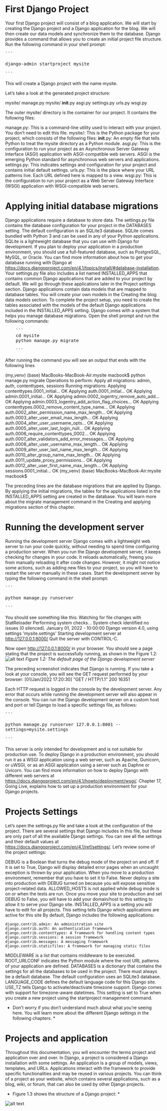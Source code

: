 # First Django Project
Your first Django project will consist of a blog application. We will start by creating the Django project and a Django application for the blog. We will then create our data models and synchronize them to the database.
Django provides a command that allows you to create an initial project file structure. Run the following command in your shell prompt:
<pre>
```

django-admin startproject mysite

```
</pre>
This will create a Django project with the name mysite.

Let’s take a look at the generated project structure:

mysite/
    manage.py
    mysite/
      __init__.py
      asgi.py
      settings.py
      urls.py
      wsgi.py

The outer mysite/ directory is the container for our project. It contains the following files:

manage.py: This is a command-line utility used to interact with your project. You don’t need to edit this file.
mysite/: This is the Python package for your project, which consists of the following files:
__init__.py: An empty file that tells Python to treat the mysite directory as a Python module.
asgi.py: This is the configuration to run your project as an Asynchronous Server Gateway Interface (ASGI) application with ASGI-compatible web servers. ASGI is the emerging Python standard for asynchronous web servers and applications.
settings.py: This indicates settings and configuration for your project and contains initial default settings.
urls.py: This is the place where your URL patterns live. Each URL defined here is mapped to a view.
wsgi.py: This is the configuration to run your project as a Web Server Gateway Interface (WSGI) application with WSGI-compatible web servers.

# Applying initial database migrations

Django applications require a database to store data. The settings.py file contains the database configuration for your project in the DATABASES setting. The default configuration is an SQLite3 database. SQLite comes bundled with Python 3 and can be used in any of your Python applications. SQLite is a lightweight database that you can use with Django for development. If you plan to deploy your application in a production environment, you should use a full-featured database, such as PostgreSQL, MySQL, or Oracle. You can find more information about how to get your database running with Django at https://docs.djangoproject.com/en/4.1/topics/install/#database-installation.
Your settings.py file also includes a list named INSTALLED_APPS that contains common Django applications that are added to your project by default. We will go through these applications later in the Project settings section.
Django applications contain data models that are mapped to database tables. You will create your own models in the Creating the blog data models section. To complete the project setup, you need to create the tables associated with the models of the default Django applications included in the INSTALLED_APPS setting. Django comes with a system that helps you manage database migrations.
Open the shell prompt and run the following commands:
<pre>
    ```     
    cd mysite
    python manage.py migrate

    ```
</pre>
After running the command you will see an output that ends with the following lines

(my_venv) (base) MacBooks-MacBook-Air:mysite macbook$ python manage.py migrate
Operations to perform:
  Apply all migrations: admin, auth, contenttypes, sessions
Running migrations:
  Applying contenttypes.0001_initial... OK
  Applying auth.0001_initial... OK
  Applying admin.0001_initial... OK
  Applying admin.0002_logentry_remove_auto_add... OK
  Applying admin.0003_logentry_add_action_flag_choices... OK
  Applying contenttypes.0002_remove_content_type_name... OK
  Applying auth.0002_alter_permission_name_max_length... OK
  Applying auth.0003_alter_user_email_max_length... OK
  Applying auth.0004_alter_user_username_opts... OK
  Applying auth.0005_alter_user_last_login_null... OK
  Applying auth.0006_require_contenttypes_0002... OK
  Applying auth.0007_alter_validators_add_error_messages... OK
  Applying auth.0008_alter_user_username_max_length... OK
  Applying auth.0009_alter_user_last_name_max_length... OK
  Applying auth.0010_alter_group_name_max_length... OK
  Applying auth.0011_update_proxy_permissions... OK
  Applying auth.0012_alter_user_first_name_max_length... OK
  Applying sessions.0001_initial... OK
(my_venv) (base) MacBooks-MacBook-Air:mysite macbook$ 

The preceding lines are the database migrations that are applied by Django. By applying the initial migrations, the tables for the applications listed in the INSTALLED_APPS setting are created in the database.
You will learn more about the migrate management command in the Creating and applying migrations section of this chapter.

# Running the development server
Running the development server
Django comes with a lightweight web server to run your code quickly, without needing to spend time configuring a production server. When you run the Django development server, it keeps checking for changes in your code. It reloads automatically, freeing you from manually reloading it after code changes. However, it might not notice some actions, such as adding new files to your project, so you will have to restart the server manually in these cases.
Start the development server by typing the following command in the shell prompt:

<pre>
```

python manage.py runserver

```
</pre>
You should see something like this:
Watching for file changes with StatReloader
Performing system checks...
System check identified no issues (0 silenced).
January 01, 2022 - 10:00:00
Django version 4.0, using settings 'mysite.settings'
Starting development server at http://127.0.0.1:8000/
Quit the server with CONTROL-C.

Now open http://127.0.0.1:8000/ in your browser. You should see a page stating that the project is successfully running, as shown in the Figure 1.2:
![alt text](image-1.png)
*Figure 1.2: The default page of the Django development server*

The preceding screenshot indicates that Django is running. If you take a look at your console, you will see the GET request performed by your browser:
[01/Jan/2022 17:20:30] "GET / HTTP/1.1" 200 16351

Each HTTP request is logged in the console by the development server. Any error that occurs while running the development server will also appear in the console.
You can run the Django development server on a custom host and port or tell Django to load a specific settings file, as follows:
<pre>
```

python manage.py runserver 127.0.0.1:8001 --
settings=mysite.settings

```
</pre>

This server is only intended for development and is not suitable for production use. To deploy Django in a production environment, you should run it as a WSGI application using a web server, such as Apache, Gunicorn, or uWSGI, or as an ASGI application using a server such as Daphne or Uvicorn. You can find more information on how to deploy Django with different web servers at https://docs.djangoproject.com/en/4.1/howto/deployment/wsgi/.
Chapter 17, Going Live, explains how to set up a production environment for your Django projects.

# Projects Settings

Let’s open the settings.py file and take a look at the configuration of the project. There are several settings that Django includes in this file, but these are only part of all the available Django settings. You can see all the settings and their default values at https://docs.djangoproject.com/en/4.1/ref/settings/.
Let’s review some of the project settings:

DEBUG is a Boolean that turns the debug mode of the project on and off. If it is set to True, Django will display detailed error pages when an uncaught exception is thrown by your application. When you move to a production environment, remember that you have to set it to False. Never deploy a site into production with DEBUG turned on because you will expose sensitive project-related data.
ALLOWED_HOSTS is not applied while debug mode is on or when the tests are run. Once you move your site to production and set DEBUG to False, you will have to add your domain/host to this setting to allow it to serve your Django site.
INSTALLED_APPS is a setting you will have to edit for all projects. This setting tells Django which applications are active for this site By default, Django includes the following applications:

    django.contrib.admin: An administration site
    django.contrib.auth: An authentication framework
    django.contrib.contenttypes: A framework for handling content types
    django.contrib.sessions: A session framework
    django.contrib.messages: A messaging framework
    django.contrib.staticfiles: A framework for managing static files

MIDDLEWARE is a list that contains middleware to be executed.
ROOT_URLCONF indicates the Python module where the root URL patterns of your application are defined.
DATABASES is a dictionary that contains the settings for all the databases to be used in the project. There must always be a default database. The default configuration uses an SQLite3 database.
LANGUAGE_CODE defines the default language code for this Django site.
USE_TZ tells Django to activate/deactivate timezone support. Django comes with support for timezone-aware datetimes. This setting is set to True when you create a new project using the startproject management command.

* Don’t worry if you don’t understand much about what you’re seeing here. You will learn more about the different Django settings in the following chapters. *

# Projects and application

Throughout this documentation, you will encounter the terms project and application over and over. In Django, a project is considered a Django installation with some settings. An application is a group of models, views, templates, and URLs. Applications interact with the framework to provide specific functionalities and may be reused in various projects. You can think of a project as your website, which contains several applications, such as a blog, wiki, or forum, that can also be used by other Django projects.

* Figure 1.3 shows the structure of a Django project: *

![alt text](image-2.png)

